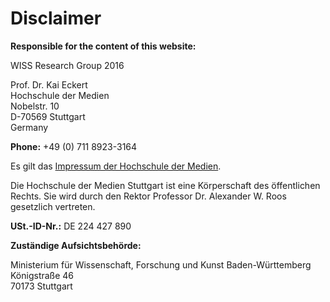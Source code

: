 # Disclaimer

**Responsible for the content of this website:**



WISS Research Group 2016

Prof. Dr. Kai Eckert  
Hochschule der Medien  
Nobelstr. 10  
D-70569 Stuttgart  
Germany



**Phone:** +49 (0) 711 8923-3164

Es gilt das [Impressum der Hochschule der Medien](https://www.hdm-stuttgart.de/impressum).

Die Hochschule der Medien Stuttgart ist eine Körperschaft des öffentlichen Rechts. Sie wird durch den Rektor Professor Dr. Alexander W. Roos gesetzlich vertreten.

**USt.-ID-Nr.:** DE 224 427 890

**Zuständige Aufsichtsbehörde:**

Ministerium für Wissenschaft, Forschung und Kunst Baden-Württemberg  
Königstraße 46  
70173 Stuttgart
